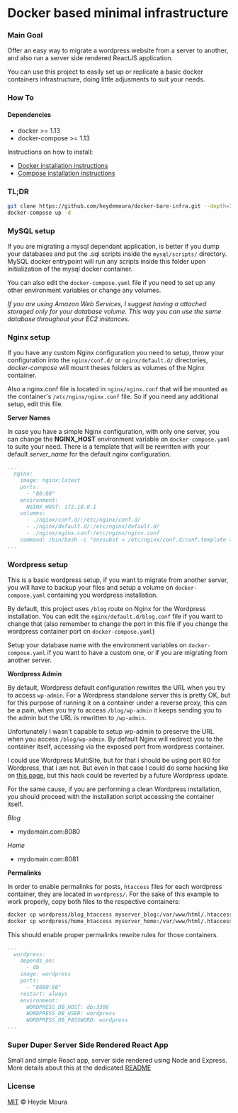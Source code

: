 # Docker based minimal infrastructure

### Main Goal
Offer an easy way to migrate a wordpress website from a server to another, and also run a server side rendered ReactJS application.

You can use this project to easily set up or replicate a basic docker containers infrastructure, doing little adjusments to suit your needs.

### How To

#### Dependencies

* docker >= 1.13
* docker-compose >= 1.13

Instructions on how to install:
* [Docker installation instructions](https://docs.docker.com/engine/installation/)
* [Compose installation instructions](https://docs.docker.com/compose/install/)

### TL;DR

```sh
git clone https://github.com/heydemoura/docker-bare-infra.git --depth=1 myserver && cd myserver
docker-compose up -d
```

### MySQL setup

If you are migrating a mysql dependant application, is better if you dump your databases and put the .sql scripts inside the `mysql/scripts/` directory. MySQL docker entrypoint will run any scripts inside this folder upon initialization of the mysql docker container.

You can also edit the `docker-compose.yaml` file if you need to set up any other environment variables or change any volumes.

_If you are using Amazon Web Services, I suggest having a attached storaged only for your database volume. This way you can use the same database throughout your EC2 instances._

### Nginx setup

If you have any custom Nginx configuration you need to setup, throw your configuration into the `nginx/conf.d/` or `nginx/default.d/` directories, *docker-compose* will mount theses folders as volumes of the Nginx container.

Also a nginx.conf file is located in `nginx/nginx.conf` that will be mounted as the container's `/etc/nginx/nginx.conf` file. So if you need any additional setup, edit this file.

**Server Names**

In case you have a simple Nginx configuration, with only one server, you can change the **NGINX_HOST** environment variable on `docker-compose.yaml` to suite your need. There is a template that will be rewritten with your default _server_name_ for the default nginx configuration.

```yaml
...
  nginx:
    image: nginx:latest
    ports:
      - "80:80"
    environment:
      NGINX_HOST: 172.18.0.1
    volumes:
      - ./nginx/conf.d/:/etc/nginx/conf.d/
      - ./nginx/default.d/:/etc/nginx/default.d/
      - ./nginx/nginx.conf:/etc/nginx/nginx.conf
    command: /bin/bash -c "envsubst < /etc/nginx/conf.d/conf.template > /etc/nginx/conf.d/default.conf && nginx -g 'daemon off;'"
...
```

### Wordpress setup

This is a basic wordpress setup, if you want to migrate from another server, you will have to backup your files and setup a volume on `docker-compose.yaml` containing you wordpress installation.

By default, this project uses `/blog` route on Nginx for the Wordpress installation. You can edit the `nginx/default.d/blog.conf` file if you want to change that (also remember to change the port in this file if you change the wordpress container port on `docker-compose.yaml`)


Setup your database name with the environment variables on `docker-compose.yaml` if you want to have a custom one, or if you are migrating from another server.

**Wordpress Admin**

By default, Wordpress default configuration rewrites the URL when you try to access `wp-admin`. For a Wordpress standalone server this is pretty OK, but for this purpose of running it on a container under a reverse proxy, this can be a pain, when you try to access `/blog/wp-admin` it keeps sending you to the admin but the URL is rewritten to `/wp-admin`.

Unfortunately I wasn't capable to setup wp-admin to preserve the URL when you access `/blog/wp-admin`. By default Nginx will redirect you to the container itself, accessing via the exposed port from wordpress container.

I could use Wordpress MultiSite, but for that i should be using port 80 for Wordpress, that i am not. But even in that case I could do some hacking like on [this page](https://benohead.com/wordpress-running-multisite-different-port/), but this hack could be reverted by a future Wordpress update.

For the same cause, if you are performing a clean Wordpress installation, you should proceed with the installation script accessing the container itself.

_Blog_

* mydomain.com:8080

_Home_

* mydomain.com:8081

**Permalinks**

In order to enable permalinks for posts, `htaccess` files for each wordpress container, they are located in `wordpress/`. For the sake of this example to work properly, copy both files to the respective containers:

```sh
docker cp wordpress/blog_htaccess myserver_blog:/var/www/html/.htaccess
docker cp wordpress/home_htaccess myserver_home:/var/www/html/.htaccess
```

This should enable proper permalinks rewrite rules for those containers.

```yaml
...
  wordpress:
    depends_on:
      - db
    image: wordpress
    ports:
      - "8080:80"
    restart: always
    environment:
      WORDPRESS_DB_HOST: db:3306
      WORDPRESS_DB_USER: wordpress
      WORDPRESS_DB_PASSWORD: wordpress
...
```

### Super Duper Server Side Rendered React App

Small and simple React app, server side rendered using Node and Express.
More details about this at the dedicated [README](https://github.com/heydemoura/docker-bare-infra/tree/master/app)

### License

[MIT](https://github.com/heydemoura/docker-bare-infra/blob/master/LICENSE) © Heyde Moura

